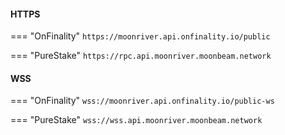 #### HTTPS
    
=== "OnFinality"
    ```
    https://moonriver.api.onfinality.io/public
    ```

=== "PureStake"
    ```
    https://rpc.api.moonriver.moonbeam.network
    ```

#### WSS

=== "OnFinality"
    ```
    wss://moonriver.api.onfinality.io/public-ws
    ```

=== "PureStake"
    ```
    wss://wss.api.moonriver.moonbeam.network
    ```